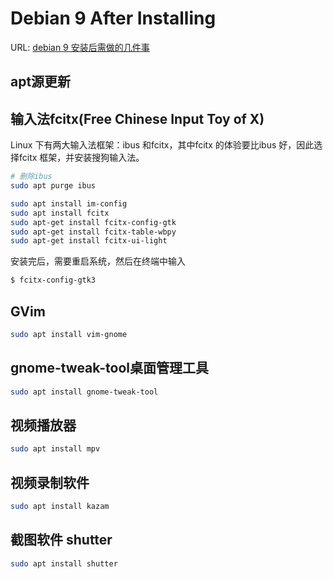 # Debian 9 After Installing

URL: [debian 9 安装后需做的几件事](https://www.cnblogs.com/OneFri/p/8308340.html)

## apt源更新

## 输入法fcitx(Free Chinese Input Toy of X)

Linux 下有两大输入法框架：ibus 和fcitx，其中fcitx 的体验要比ibus 好，因此选择fcitx 框架，并安装搜狗输入法。

```bash
# 删除ibus
sudo apt purge ibus

sudo apt install im-config
sudo apt install fcitx
sudo apt-get install fcitx-config-gtk
sudo apt-get install fcitx-table-wbpy
sudo apt-get install fcitx-ui-light
```

安装完后，需要重启系统，然后在终端中输入

```bash
$ fcitx-config-gtk3
```

## GVim

```bash
sudo apt install vim-gnome
```

## gnome-tweak-tool桌面管理工具

```bash
sudo apt install gnome-tweak-tool
```

## 视频播放器

```bash
sudo apt install mpv
```

## 视频录制软件

```bash
sudo apt install kazam
```

## 截图软件 shutter

```bash
sudo apt install shutter
```
